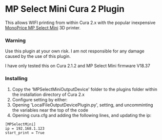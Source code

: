 ﻿# MP Select Mini Cura 2 Plugin
This allows WIFI printing from within Cura 2.x with the popular inexpensive [MonoPrice MP Select Mini](http://www.monoprice.com/product?p_id=15365) 3D printer.

### Warning ###
Use this plugin at your own risk. I am not responsible for any damage caused by the use of this plugin.

I have only tested this on Cura 2.1.2 and MP Select Mini firmware V18.37

### Installing ###
1. Copy the 'MPSelectMiniOutputDevice' folder to the plugins folder within the installation directory of Cura 2.x
2. Configure setting by either:
  1. Opening 'LocalFileOutputDevicePlugin.py', setting, and uncomminting the variables near the top of the code
  2. Opening cura.cfg and adding the following lines, and updating the ip:
```
[MPSelectMini]
ip = 192.168.1.123
start_print = True
```
